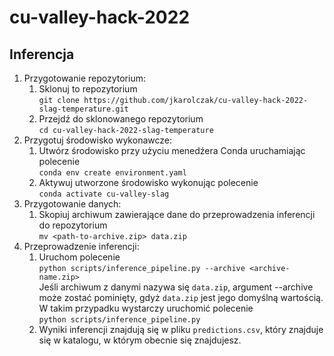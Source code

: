 # cu-valley-hack-2022

## Inferencja

1. Przygotowanie repozytorium:
    1. Sklonuj to repozytorium <br> ```git clone https://github.com/jkarolczak/cu-valley-hack-2022-slag-temperature.git```
    2. Przejdź do sklonowanego repozytorium <br> ```cd cu-valley-hack-2022-slag-temperature```
2. Przygotuj środowisko wykonawcze:
    1. Utwórz środowisko przy użyciu menedźera Conda uruchamiając polecenie <br>```conda env create environment.yaml```
    2. Aktywuj utworzone środowisko wykonując polecenie <br>```conda activate cu-valley-slag```
3. Przygotowanie danych:
    1. Skopiuj archiwum zawierające dane do przeprowadzenia inferencji do
       repozytorium <br> ```mv <path-to-archive.zip> data.zip```
4. Przeprowadzenie inferencji:
    1. Uruchom polecenie <br> ```python scripts/inference_pipeline.py --archive <archive-name.zip>``` <br> Jeśli archiwum z danymi
       nazywa się `data.zip`, argument --archive może zostać pominięty, gdyż `data.zip` jest jego domyślną wartością. W
       takim przypadku wystarczy uruchomić polecenie <br> ```python scripts/inference_pipeline.py``` <br>
    2. Wyniki inferencji znajdują się w pliku `predictions.csv`, który znajduje się w katalogu, w którym obecnie się
       znajdujesz.
